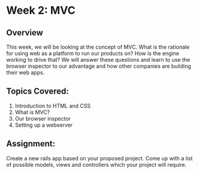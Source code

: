 # Week 2: MVC

## Overview

This week, we will be looking at the concept of MVC. What is the rationale for using web as a platform to run our products on? How is the engine working to drive that? We will answer these questions and learn to use the browser inspector to our advantage and how other companies are building their web apps.

## Topics Covered:
1. Introduction to HTML and CSS
2. What is MVC?
3. Our browser inspector
4. Setting up a webserver

## Assignment:
Create a new rails app based on your proposed project. Come up with a list of possible models, views and controllers which your project will require.